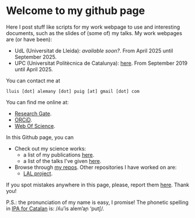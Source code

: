 # Welcome to my github page

Here I post stuff like scripts for my work webpage to use and interesting documents, such as the slides of (some of) my talks.
My work webpages are (or have been):
- UdL (Universitat de Lleida): _available soon?_. From April 2025 until September 2025.
- UPC (Universitat Politècnica de Catalunya): [here](https://cqllab.upc.edu/people/lalemany/). From September 2019 until April 2025.

You can contact me at

	lluis [dot] alemany [dot] puig [at] gmail [dot] com

You can find me online at:

- [Research Gate](https://www.researchgate.net/profile/Lluis-Alemany-Puig?ev=hdr_xprf).
- [ORCiD](https://orcid.org/0000-0002-3874-991X).
- [Web Of Science](https://www.webofscience.com/wos/author/record/NDS-8828-2025).

In this Github page, you can

- Check out my science works:
    - a list of my publications [here](science/publications.html).
    - a list of the talks I've given [here](science/talks.html).
- Browse through [my repos](https://github.com/lluisalemanypuig). Other repositories I have worked on are:
    - [LAL project](https://github.com/LAL-project).

If you spot mistakes anywhere in this page, please, report them [here](https://github.com/lluisalemanypuig/lluisalemanypuig.github.io/issues). Thank you!

P.S.: the pronunciation of my name is easy, I promise! The phonetic spelling in [IPA for Catalan](https://en.wikipedia.org/wiki/Help:IPA/Catalan) is: /ʎu’is alem’aɲ ‘putʃ/.
